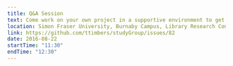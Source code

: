 ```yaml
---
title: Q&A Session
text: Come work on your own project in a supportive environment to get (and give) help from your peers!
location: Simon Fraser University, Burnaby Campus, Library Research Commons
link: https://github.com/ttimbers/studyGroup/issues/82
date: 2016-08-22
startTime: "11:30"
endTime: "12:30"
---
```

